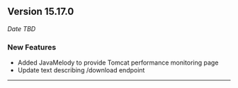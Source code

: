 
## Version 15.17.0
_Date TBD_

### New Features
* Added JavaMelody to provide Tomcat performance monitoring page
* Update text describing /download endpoint

---
